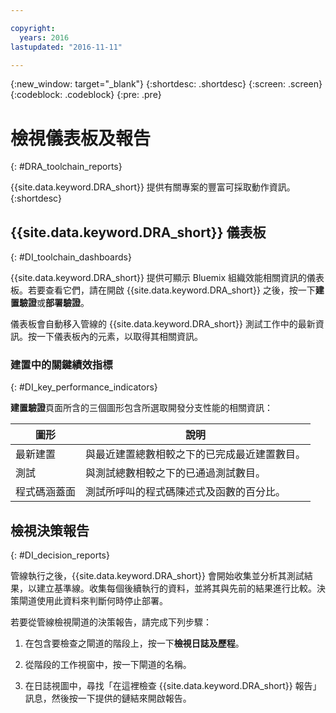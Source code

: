 ```yaml
---

copyright:
  years: 2016
lastupdated: "2016-11-11"

---
```


{:new_window: target="_blank"}
{:shortdesc: .shortdesc}
{:screen: .screen}
{:codeblock: .codeblock}
{:pre: .pre}

# 檢視儀表板及報告
{: #DRA_toolchain_reports}

{{site.data.keyword.DRA_short}} 提供有關專案的豐富可採取動作資訊。
{:shortdesc}

## {{site.data.keyword.DRA_short}} 儀表板    
{: #DI_toolchain_dashboards}

{{site.data.keyword.DRA_short}} 提供可顯示 Bluemix 組織效能相關資訊的儀表板。若要查看它們，請在開啟 {{site.data.keyword.DRA_short}} 之後，按一下**建置驗證**或**部署驗證**。

儀表板會自動移入管線的 {{site.data.keyword.DRA_short}} 測試工作中的最新資訊。按一下儀表板內的元素，以取得其相關資訊。

### 建置中的關鍵績效指標    
{: #DI_key_performance_indicators}

**建置驗證**頁面所含的三個圖形包含所選取開發分支性能的相關資訊：

<table>
<thead>
<tr>
<th>圖形</th>
<th>說明</th>
</tr>
</thead>

<tbody>
<tr>
<td>最新建置</td>
<td>與最近建置總數相較之下的已完成最近建置數目。</td>
</tr>
<tr>
<td>測試</td>
<td>與測試總數相較之下的已通過測試數目。</td>
</tr>
<tr>
<td>程式碼涵蓋面</td>
<td>測試所呼叫的程式碼陳述式及函數的百分比。</td>
</tr>
</tbody></table>

## 檢視決策報告    
{: #DI_decision_reports}

管線執行之後，{{site.data.keyword.DRA_short}} 會開始收集並分析其測試結果，以建立基準線。收集每個後續執行的資料，並將其與先前的結果進行比較。決策閘道使用此資料來判斷何時停止部署。 

若要從管線檢視閘道的決策報告，請完成下列步驟：

   1. 在包含要檢查之閘道的階段上，按一下**檢視日誌及歷程**。

   2. 從階段的工作視窗中，按一下閘道的名稱。

   3. 在日誌視圖中，尋找「在這裡檢查 {{site.data.keyword.DRA_short}} 報告」訊息，然後按一下提供的鏈結來開啟報告。
